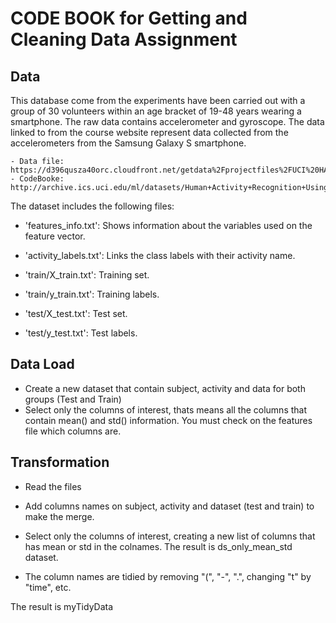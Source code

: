 # CODE BOOK for Getting and Cleaning Data Assignment

## Data

This database come from the experiments have been carried out with a group of 30 volunteers within an age bracket of 19-48 years wearing a smartphone.
The raw data contains accelerometer and gyroscope.
The data linked to from the course website represent data collected from the accelerometers from the Samsung Galaxy S smartphone.

	- Data file: https://d396qusza40orc.cloudfront.net/getdata%2Fprojectfiles%2FUCI%20HAR%20Dataset.zip
	- CodeBooke: http://archive.ics.uci.edu/ml/datasets/Human+Activity+Recognition+Using+Smartphones

The dataset includes the following files:

- 'features_info.txt': Shows information about the variables used on the feature vector.
- 'activity_labels.txt': Links the class labels with their activity name.


- 'train/X_train.txt': Training set.
- 'train/y_train.txt': Training labels.
- 'test/X_test.txt': Test set.
- 'test/y_test.txt': Test labels.

## Data Load

- Create a new dataset that contain subject, activity and data for both groups (Test and Train)
- Select only the columns of interest, thats means all the columns that contain mean() and std() information.
You must check on the features file which columns are.

## Transformation

- Read the files
- Add columns names on subject, activity and dataset (test and train) to make the merge.

- Select only the columns of interest, creating a new list of columns that has mean or std in the colnames.
The result is ds_only_mean_std dataset.

- The column names are tidied by removing "(", "-", ".", changing "t" by "time", etc.

The result is myTidyData